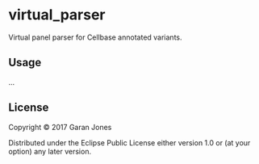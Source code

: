 # virtual_parser

Virtual panel parser for Cellbase annotated variants.

## Usage

...

## License

Copyright © 2017 Garan Jones

Distributed under the Eclipse Public License either version 1.0 or (at
your option) any later version.
